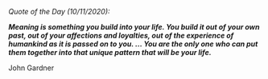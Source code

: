*Quote of the Day (10/11/2020):*

_**Meaning is something you build into your life. You build it out of your own past, out of your affections and loyalties, out of the experience of humankind as it is passed on to you. ... You are the only one who can put them together into that unique pattern that will be your life.**_

John Gardner
